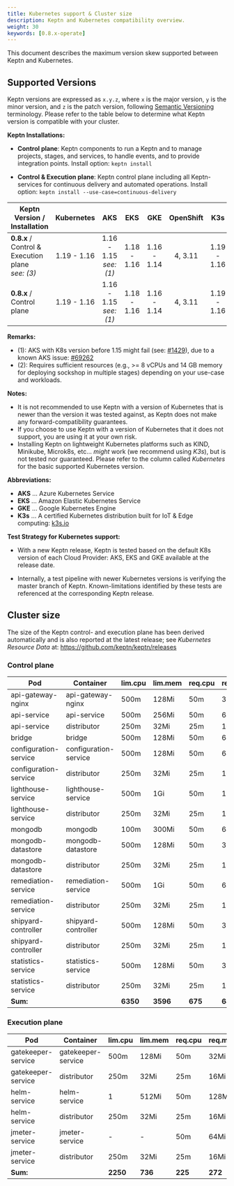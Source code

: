 ```yaml
---
title: Kubernetes support & Cluster size
description: Keptn and Kubernetes compatibility overview.
weight: 30
keywords: [0.8.x-operate]
---
```


This document describes the maximum version skew supported between Keptn and Kubernetes.

## Supported Versions

Keptn versions are expressed as `x.y.z`, where `x` is the major version, `y` is the minor version, and `z` is the patch version, following [Semantic Versioning](https://semver.org/spec/v2.0.0.html) terminology. Please refer to the table below to determine what Keptn version is compatible with your cluster.

**Keptn Installations:**

* **Control plane**: Keptn components to run a Keptn and to manage projects, stages, and services, to handle events, and to provide integration points. Install option: `keptn install`

* **Control & Execution plane**: Keptn control plane including all Keptn-services for continuous delivery and automated operations. Install option: `keptn install --use-case=continuous-delivery`

<!-- use https://www.tablesgenerator.com/markdown_tables# for editing -->

| Keptn Version /<br>Installation                           | Kubernetes  | AKS                       | EKS         | GKE           | OpenShift   | K3s         | Minishift               |
|-----------------------------------------------------------|:-----------:|:-------------------------:|:-----------:|:-------------:|:-----------:|:-----------:|:------------------------|
| **0.8.x** / <br>Control & Execution plane<br>*see: (3)*   | 1.19 - 1.16 | 1.16 - 1.15<br>*see: (1)* | 1.18 - 1.16 | 1.16 - 1.14   | 4, 3.11     | 1.19 - 1.16 | 1.34.2<br>(K8s: 1.11)   |
| **0.8.x** / <br>Control plane                             | 1.19 - 1.16 | 1.16 - 1.15<br>*see: (1)* | 1.18 - 1.16 | 1.16 - 1.14   | 4, 3.11     | 1.19 - 1.16 | 1.34.2<br>(K8s: 1.11)   |

**Remarks:**

* (1): AKS with K8s version before 1.15 might fail (see: [#1429](https://github.com/keptn/keptn/issues/1429)), due to a known AKS issue: [#69262](https://github.com/kubernetes/kubernetes/issues/69262)
* (2): Requires sufficient resources (e.g., >= 8 vCPUs and 14 GB memory for deploying sockshop in multiple stages) depending on your use-case and workloads.

**Notes:**

* It is not recommended to use Keptn with a version of Kubernetes that is newer than the version it was tested against, as Keptn does not make any forward-compatibility guarantees.
* If you choose to use Keptn with a version of Kubernetes that it does not support, you are using it at your own risk.
* Installing Keptn on lightweight Kubernetes platforms such as KIND, Minikube, Microk8s, etc... *might* work (we recommend using *K3s*), but is not tested nor guaranteed. Please refer to the column called *Kubernetes* for the basic supported Kubernetes version.

**Abbreviations:**

* **AKS** ... Azure Kubernetes Service
* **EKS** ... Amazon Elastic Kubernetes Service
* **GKE** ... Google Kubernetes Engine
* **K3s** ... A certified Kubernetes distribution built for IoT & Edge computing: [k3s.io](https://k3s.io/)

**Test Strategy for Kubernetes support:**

* With a new Keptn release, Keptn is tested based on the default K8s version of each Cloud Provider: AKS, EKS and GKE available at the release date.

* Internally, a test pipeline with newer Kubernetes versions is verifying the master branch of Keptn. Known-limitations identified by these tests are referenced at the corresponding Keptn release. 

## Cluster size

The size of the Keptn control- and execution plane has been derived automatically and is also reported at the latest release; see *Kubernetes Resource Data* at: https://github.com/keptn/keptn/releases

### Control plane

| Pod | Container | lim.cpu | lim.mem | req.cpu | req.mem |
|-----|-----------|---------|---------|---------|---------|
| api-gateway-nginx | api-gateway-nginx | 500m | 128Mi | 50m | 32Mi |
| api-service | api-service | 500m | 256Mi | 50m | 64Mi |
| api-service | distributor | 250m | 32Mi | 25m | 16Mi |
| bridge | bridge | 500m | 128Mi | 50m | 64Mi |
| configuration-service | configuration-service | 500m | 128Mi | 50m | 64Mi | 
| configuration-service | distributor | 250m | 32Mi | 25m | 16Mi |
| lighthouse-service | lighthouse-service | 500m | 1Gi | 50m | 128Mi |
| lighthouse-service | distributor | 250m | 32Mi | 25m | 16Mi |
| mongodb | mongodb | 100m | 300Mi | 50m | 64Mi |
| mongodb-datastore | mongodb-datastore | 500m | 128Mi | 50m | 32Mi |
| mongodb-datastore | distributor | 250m | 32Mi | 25m | 16Mi |
| remediation-service | remediation-service | 500m | 1Gi | 50m | 64Mi |
| remediation-service | distributor | 250m | 32Mi | 25m | 16Mi |
| shipyard-controller | shipyard-controller | 500m | 128Mi | 50m | 32Mi | 
| shipyard-controller | distributor | 250m | 32Mi | 25m | 16Mi | 
| statistics-service | statistics-service | 500m | 128Mi | 50m | 32Mi |
| statistics-service | distributor | 250m | 32Mi | 25m | 16Mi |
| **Sum:** | | **6350** | **3596** | **675** | **688** |

### Execution plane

| Pod | Container | lim.cpu | lim.mem | req.cpu | req.mem |
|-----|-----------|---------|---------|---------|---------|
| gatekeeper-service | gatekeeper-service | 500m | 128Mi | 50m | 32Mi |
| gatekeeper-service | distributor | 250m | 32Mi | 25m | 16Mi |
| helm-service | helm-service | 1 | 512Mi | 50m | 128Mi |
| helm-service | distributor | 250m | 32Mi | 25m | 16Mi |
| jmeter-service | jmeter-service | - | - | 50m | 64Mi |
| jmeter-service | distributor | 250m | 32Mi | 25m | 16Mi |
| **Sum:** | | **2250** | **736** | **225** | **272** |

